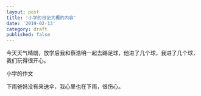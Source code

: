 ```yaml
---
layout: post
title: '小学的日记大概的内容'
date: '2019-02-13'
category: draft
published: false
---
```


今天天气晴朗，放学后我和蔡浩明一起去踢足球，他进了几个球，我进了几个球，我们玩得很开心。

小学的作文

下雨爸妈没有来送伞，我心里也在下雨，很伤心。

